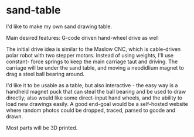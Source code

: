 # sand-table

I'd like to make my own sand drawing table.

Main desired features:
G-code driven
hand-wheel drive as well


The initial drive idea is similar to the Maslow CNC, which is cable-driven polar
robot with two stepper motors.  Instead of using weights, I'll use constant-
force springs to keep the main carriage taut and driving.  The carriage will be
under the sand table, and moving a neodidlium magnet to drag a steel ball bearing
around.


I'd like it to be usable as a table, but also interactive - the easy way is a
handheld magnet puck that can steal the ball bearing and be used to draw directly;
also would like some direct-input hand wheels, and the ability to load new
drawings easily.  A good end-goal would be a self-hosted website where random
photos could be dropped, traced, parsed to gcode and drawn.


Most parts will be 3D printed.
